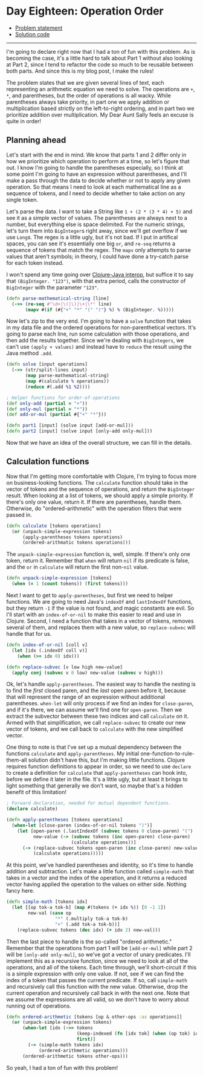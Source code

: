 # Day Eighteen: Operation Order

* [Problem statement](https://adventofcode.com/2020/day/18)
* [Solution code](https://github.com/abyala/advent-2020-clojure/blob/master/src/advent_2020_clojure/day18.clj)

---

I'm going to declare right now that I had a ton of fun with this problem. As is becoming the case, it's
a little hard to talk about Part 1 without also looking at Part 2, since I tend to refactor the code so
much to be reusable between both parts. And since this is my blog post, I make the rules!

The problem states that we are given several lines of text, each representing an arithmetic equation we need
to solve. The operations are `+`, `*`, and parentheses, but the order of operations is all wacky. While
parentheses always take priority, in part one we apply addition or multiplication based strictly on the
left-to-right ordering, and in part two we prioritize addition over multiplication.  My Dear Aunt Sally feels
an excuse is quite in order!

## Planning ahead

Let's start with the end in mind. We know that parts 1 and 2 differ only in how we prioritize which operation
to perform at a time, so let's figure that out. I know I'm going to handle the parentheses especially, so I
think at some point I'm going to have an expression without parentheses, and I'll make a pass through the
data to decide whether or not to apply any given operation. So that means I need to look at each mathematical
line as a sequence of tokens, and I need to decide whether to take action on any single token.

Let's parse the data. I want to take a String like `1 + (2 * (3 * 4) + 5)` and see it as a simple vector of
values. The parentheses are always next to a number, but everything else is space delimited. For the numeric
strings, let's turn them into `BigInteger`s right away, since we'll get overflow if we use `Long`s. The regex
is a little ugly, but it's not bad. If I put in artifical spaces, you can see it's essentially one big `or`,
and `re-seq` returns a sequence of tokens that match the regex.  The `mapv` only attempts to parse values
that aren't symbols; in theory, I could have done a try-catch parse for each token instead.

I won't spend any time going over [Clojure-Java interop](https://clojure.org/reference/java_interop), but
suffice it to say that `(BigInteger. "123")`, with that extra period, calls the constructor of `BigInteger`
with the parameter `"123"`.

```clojure
(defn parse-mathematical-string [line]
  (->> (re-seq #"\d+|\(|\)|\+|\*" line)
       (mapv #(if (#{"+" "*" "(" ")"} %) % (BigInteger. %)))))
```

Now let's zip to the very end. I'm going to have a `solve` function that takes in my data file and the
ordered operations for non-parenthetical vectors.  It's going to parse each line, run some calculation
with those operations, and then add the results together. Since we're dealing with `BigIntegers`, we
can't use `(apply + values)` and instead have to `reduce` the result using the Java method `.add`.

```clojure
(defn solve [input operations]
  (->> (str/split-lines input)
       (map parse-mathematical-string)
       (map #(calculate % operations))
       (reduce #(.add %1 %2))))

; Helper functions for order-of-operations
(def only-add (partial = "+"))
(def only-mul (partial = "*"))
(def add-or-mul (partial #{"+" "*"}))

(defn part1 [input] (solve input [add-or-mul]))
(defn part2 [input] (solve input [only-add only-mul]))
```

Now that we have an idea of the overall structure, we can fill in the details.

## Calculation functions

Now that I'm getting more comfortable with Clojure, I'm trying to focus more on business-looking
functions. The `calculate` function should take in the vector of tokens and the sequence of
operations, and return the `BigInteger` result. When looking at a list of tokens, we should apply
a simple priority. If there's only one value, return it.  If there are parentheses, handle them.
Otherwise, do "ordered-arithmetic" with the operation filters that were passed in.

```clojure
(defn calculate [tokens operations]
  (or (unpack-simple-expression tokens)
      (apply-parentheses tokens operations)
      (ordered-arithmatic tokens operations)))
```

The `unpack-simple-expression` function is, well, simple.  If there's only one token, return it.
Remember that `when` will return `nil` if its predicate is false, and the `or` in `calculate`
will return the first non-`nil` value.

```clojure
(defn unpack-simple-expression [tokens]
  (when (= 1 (count tokens)) (first tokens)))
```

Next I want to get to `apply-parentheses`, but first we need to helper functions. We are going
to need Java's `indexOf` and `lastIndexOf` functions, but they return `-1` if the value is not found,
and magic constants are evil. So I'll start with an `index-of-or-nil` to make this easier to read
and use in Clojure. Second, I need a function that takes in a vector of tokens, removes several
of them, and replaces them with a new value, so `replace-subvec` will handle that for us.

```clojure
(defn index-of-or-nil [coll v]
  (let [idx (.indexOf coll v)]
    (when (>= idx 0) idx)))

(defn replace-subvec [v low high new-value]
  (apply conj (subvec v 0 low) new-value (subvec v high)))
```

Ok, let's handle `apply-parentheses`. The easiest way to handle the nesting is to find the
_first_ closed paren, and the _last_ open paren before it, because that will represent the 
range of an expression without additional parentheses. `when-let` will only process if we
find an index for `close-paren`, and if it's there, we can assume we'll find one for
`open-paren`. Then we extract the subvector between these two indices and call `calculate`
on it.  Armed with that simplification, we call `replace-subvec` to create our new vector
of tokens, and we call back to `calculate` with the new simplified vector.

One thing to note is that I've set up a mutual dependency between the functions `calculate`
and `apply-parentheses`. My initial one-function-to-rule-them-all solution didn't have this,
but I'm making little functions. Clojure requires function definitions to appear in order,
so we need to use `declare` to create a definition for `calculate` that `apply-parentheses`
can hook into, before we define it later in the file. It's a little ugly, but at least it
brings to light something that generally we don't want, so maybe that's a hidden benefit
of this limitation! 

```clojure
; Forward declaration, needed for mutual dependent functions.
(declare calculate)

(defn apply-parentheses [tokens operations]
  (when-let [close-paren (index-of-or-nil tokens ")")]
    (let [open-paren (.lastIndexOf (subvec tokens 0 close-paren) "(")
          new-value (-> (subvec tokens (inc open-paren) close-paren)
                        (calculate operations))]
      (-> (replace-subvec tokens open-paren (inc close-paren) new-value)
          (calculate operations)))))
```

At this point, we've handled parentheses and identity, so it's time to handle addition and
subtraction. Let's make a little function called `simple-math` that takes in a vector and
the index of the operation, and it returns a reduced vector having applied the operation
to the values on either side. Nothing fancy here.

```clojure
(defn simple-math [tokens idx]
  (let [[op tok-a tok-b] (map #(tokens (+ idx %)) [0 -1 1])
        new-val (case op
                  "*" (.multiply tok-a tok-b)
                  "+" (.add tok-a tok-b))]
    (replace-subvec tokens (dec idx) (+ idx 2) new-val)))
```

Then the last piece to handle is the so-called "ordered arithmetic." Remember that the
operations from part 1 will be `[add-or-mul]` while part 2 will be `[only-add only-mul]`,
so we've got a vector of unary predicates. I'll implement this as a recursive function,
since we need to look at all of the operations, and all of the tokens. Each time through,
we'll short-circuit if this is a simple expression with only one value. If not, see if we
can find the index of a token that passes the current predicate. If so, call `simple-math`
and recursively call this function with the new value. Otherwise, drop the current operation
and recursively call back in with the next one. Note that we assume the expressions are all
valid, so we don't have to worry about running out of operations.

```clojure
(defn ordered-arithmetic [tokens [op & other-ops :as operations]]
  (or (unpack-simple-expression tokens)
      (when-let [idx (->> tokens
                          (keep-indexed (fn [idx tok] (when (op tok) idx)))
                          first)]
        (-> (simple-math tokens idx)
            (ordered-arithmetic operations)))
      (ordered-arithmetic tokens other-ops)))
```

So yeah, I had a ton of fun with this problem!